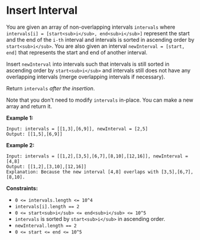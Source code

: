 # Insert Interval

You are given an array of non-overlapping intervals `intervals` where `intervals[i] = [start<sub>i</sub>, end<sub>i</sub>]` represent the start and the end of the `i-th` interval and intervals is sorted in ascending order by `start<sub>i</sub>`. You are also given an interval `newInterval = [start, end]` that represents the start and end of another interval.

Insert `newInterval` into intervals such that intervals is still sorted in ascending order by `start<sub>i</sub>` and intervals still does not have any overlapping intervals (merge overlapping intervals if necessary).

Return `intervals` _after the insertion_.

Note that you don't need to modify `intervals` in-place. You can make a new array and return it.

**Example 1:**

```
Input: intervals = [[1,3],[6,9]], newInterval = [2,5]
Output: [[1,5],[6,9]]
```

**Example 2:**

```
Input: intervals = [[1,2],[3,5],[6,7],[8,10],[12,16]], newInterval = [4,8]
Output: [[1,2],[3,10],[12,16]]
Explanation: Because the new interval [4,8] overlaps with [3,5],[6,7],[8,10].
```

**Constraints:**

- `0 <= intervals.length <= 10^4`
- `intervals[i].length == 2`
- `0 <= start<sub>i</sub> <= end<sub>i</sub> <= 10^5`
- `intervals` is sorted by `start<sub>i</sub>` in ascending order.
- `newInterval.length == 2`
- `0 <= start <= end <= 10^5`
